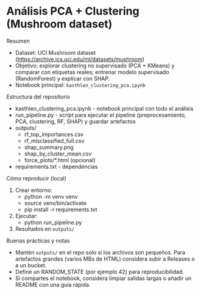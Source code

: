 # Análisis PCA + Clustering (Mushroom dataset)

Resumen
- Dataset: UCI Mushroom dataset (https://archive.ics.uci.edu/ml/datasets/mushroom)
- Objetivo: explorar clustering no supervisado (PCA + KMeans) y comparar con etiquetas reales; entrenar modelo supervisado (RandomForest) y explicar con SHAP.
- Notebook principal: `kasthlen_clustering_pca.ipynb`

Estructura del repositorio
- kasthlen_clustering_pca.ipynb - notebook principal con todo el análisis
- run_pipeline.py - script para ejecutar el pipeline (preprocesamiento, PCA, clustering, RF, SHAP) y guardar artefactos
- outputs/
  - rf_top_importances.csv
  - rf_misclassified_full.csv
  - shap_summary.png
  - shap_by_cluster_mean.csv
  - force_plots/*.html (opcional)
- requirements.txt - dependencias

Cómo reproducir (local)
1. Crear entorno:
   - python -m venv venv
   - source venv/bin/activate
   - pip install -r requirements.txt
2. Ejecutar:
   - python run_pipeline.py
3. Resultados en `outputs/`

Buenas prácticas y notas
- Mantén `outputs/` en el repo solo si los archivos son pequeños. Para artefactos grandes (varios MBs de HTML) considera subir a Releases o a un bucket.
- Define un RANDOM_STATE (por ejemplo 42) para reproducibilidad.
- Si compartes el notebook, considera limpiar salidas largas o añadir un README con una guía rápida.